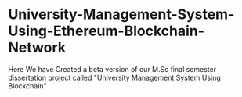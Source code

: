 # University-Management-System-Using-Ethereum-Blockchain-Network
Here We have Created a beta version of our M.Sc final semester dissertation project called "University Management System Using Blockchain"
